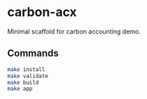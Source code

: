 # carbon-acx

Minimal scaffold for carbon accounting demo.

## Commands

```bash
make install
make validate
make build
make app
```
